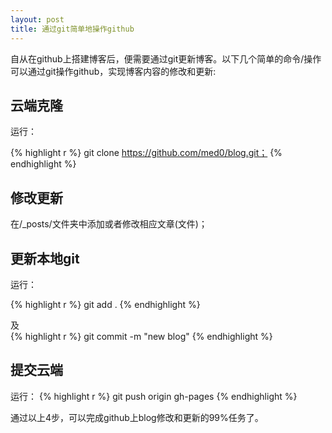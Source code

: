 ```yaml
---
layout: post
title: 通过git简单地操作github
---
```

自从在github上搭建博客后，便需要通过git更新博客。以下几个简单的命令/操作可以通过git操作github，实现博客内容的修改和更新:

## 云端克隆
运行：

{% highlight r %}
git clone https://github.com/med0/blog.git；
{% endhighlight %}

## 修改更新
在/_posts/文件夹中添加或者修改相应文章(文件)；

## 更新本地git
运行：

{% highlight r %}
git add .
{% endhighlight %}

及  
{% highlight r %}
git commit -m "new blog"
{% endhighlight %}

## 提交云端

运行：
{% highlight r %}
git push origin gh-pages
{% endhighlight %}

通过以上4步，可以完成github上blog修改和更新的99%任务了。
